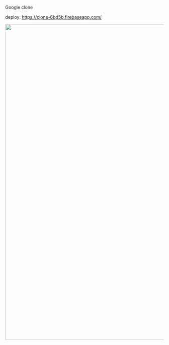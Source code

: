 Google clone

deploy: https://clone-6bd5b.firebaseapp.com/



<img src="https://user-images.githubusercontent.com/66249668/92302665-dbd5fd80-efa8-11ea-9a7a-471a00b3d5bf.gif" width="1000" height="1000">

